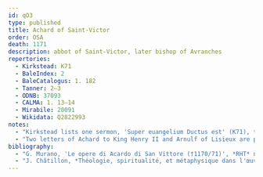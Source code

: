 ```yaml
---
id: qO3
type: published
title: Achard of Saint-Victor
order: OSA
death: 1171
description: abbot of Saint-Victor, later bishop of Avranches
repertories:
  - Kirkstead: K71
  - BaleIndex: 2
  - BaleCatalogus: 1. 182
  - Tanner: 2–3
  - ODNB: 37093
  - CALMA: 1. 13–14
  - Mirabile: 20091
  - Wikidata: Q2822993
notes:
  - "Kirkstead lists one sermon, 'Super euangelium Ductus est' (K71), to which Bale, *Index*, 2, gave the title 'de Christi tentatione'."
  - "Two letters of Achard to King Henry II and Arnulf of Lisieux are preserved in one of the contemporary letter-collections from Saint-Victor (*PL* 196. 1381–2; G. Teske, *Die Briefsammlungen des 12. Jahrhunderts in St. Viktor* (Bonn 1993), ???)."
bibliography:
  - "G. Murano, 'Le opere di Acardo di San Vittore (†1170/71)', *RHT* new ser. 5 (2010), 159–73."
  - "J. Châtillon, *Théologie, spiritualité, et métaphysique dans l'œuvre d'Achard de Saint-Victor. Études d'histoire doctrinale précédées d'un essai sur la vie et l'oeuvre d'Achard* (Paris 1969)."
---
```

